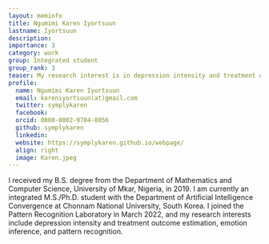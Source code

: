 ```yaml
---
layout: meminfo
title: Ngumimi Karen Iyortsuun
lastname: Iyortsuun
description:
importance: 3
category: work
group: Integrated student
group_rank: 3
teaser: My research interest is in depression intensity and treatment outcome estimation, emotion inference, and pattern recognition.
profile:
  name: Ngumimi Karen Iyortsuun
  email: kareniyortsuun(at)gmail.com
  twitter: symplykaren
  facebook:
  orcid: 0000-0002-9704-8056
  github: symplykaren
  linkedin:
  website: https://symplykaren.github.io/webpage/
  align: right
  image: Karen.jpeg
---
```



I received my B.S. degree from the Department of Mathematics and Computer Science, University of Mkar, Nigeria, in 2019. I am currently an integrated M.S./Ph.D. student with the Department of Artificial Intelligence Convergence at Chonnam National University, South Korea. I joined the Pattern Recognition Laboratory in March 2022, and my research interests include depression intensity and treatment outcome estimation, emotion inference, and pattern recognition.



